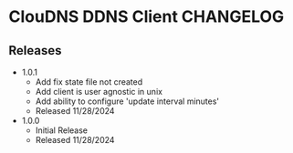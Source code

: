 # ClouDNS DDNS Client CHANGELOG

## Releases

- 1.0.1
  - Add fix state file not created
  - Add client is user agnostic in unix
  - Add ability to configure 'update interval minutes'
  - Released 11/28/2024
- 1.0.0
  - Initial Release
  - Released 11/28/2024